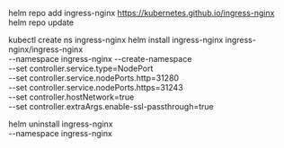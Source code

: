 helm repo add ingress-nginx https://kubernetes.github.io/ingress-nginx
helm repo update

 kubectl create ns ingress-nginx
 helm install ingress-nginx ingress-nginx/ingress-nginx \
    --namespace ingress-nginx --create-namespace \
    --set controller.service.type=NodePort \
    --set controller.service.nodePorts.http=31280 \
    --set controller.service.nodePorts.https=31243 \
    --set controller.hostNetwork=true \
    --set controller.extraArgs.enable-ssl-passthrough=true

 helm uninstall ingress-nginx \
    --namespace ingress-nginx 